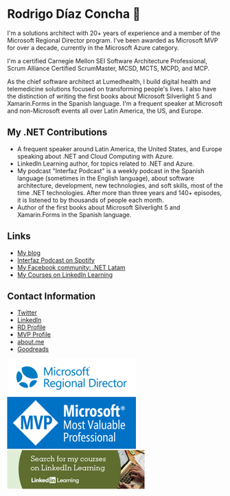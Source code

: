 ﻿# Rodrigo Díaz Concha  👋

I'm a solutions architect with 20+ years of experience and a member of the Microsoft Regional Director program. I've been awarded as Microsoft MVP for over a decade, currently in the Microsoft Azure category.

I'm a certified Carnegie Mellon SEI Software Architecture Professional, Scrum Alliance Certified ScrumMaster, MCSD, MCTS, MCPD, and MCP.

As the chief software architect at Lumedhealth, I build digital health and telemedicine solutions focused on transforming people's lives. I also have the distinction of writing the first books about Microsoft Silverlight 5 and Xamarin.Forms in the Spanish language. I'm a frequent speaker at Microsoft and non-Microsoft events all over Latin America, the US, and Europe.

## My .NET Contributions
* A frequent speaker around Latin America, the United States, and Europe speaking about .NET and Cloud Computing with Azure.
* LinkedIn Learning author, for topics related to .NET and Azure.
* My podcast "Interfaz Podcast" is a weekly podcast in the Spanish language (sometimes in the English language), about software architecture, development, new technologies, and soft skills, most of the time .NET technologies. After more than three years and 140+ episodes, it is listened to by thousands of people each month.
* Author of the first books about Microsoft Silverlight 5 and Xamarin.Forms in the Spanish language.

## Links
* [My blog](https://rdiazconcha.com)
* [Interfaz Podcast on Spotify](https://open.spotify.com/show/7wtArksEB4DCGch35CwUYU?si=L4PoaZVnT_afxPSbr66xxA)
* [My Facebook community: .NET Latam](https://www.facebook.com/groups/diplomadowp71/)
* [My Courses on LinkedIn Learning](https://www.linkedin.com/learning/instructors/rodrigo-diaz-concha)

## Contact Information
* [Twitter](https://twitter.com/rdiazconcha)
* [LinkedIn](https://www.linkedin.com/in/rdiazconcha/)
* [RD Profile](https://rd.microsoft.com/en-us/rodrigo-diazconcha)
* [MVP Profile](https://mvp.microsoft.com/en-us/PublicProfile/4028935?fullName=Rodrigo%20Diaz%20Concha)
* [about.me](https://rdiazconcha.me/)
* [Goodreads](https://goodreads.com/rdiazconcha)

![](media/msrd-logo-192px-alpha-300x86.png)
![](media/MVP_Logo_Horizontal_Preferred_Cyan300_RGB_300ppi-300x121.png)
![](media/lil_instructor_email_signature_two_b.jpg)

<!--
**rdiazconcha/rdiazconcha** is a ✨ _special_ ✨ repository because its `README.md` (this file) appears on your GitHub profile.

Here are some ideas to get you started:

- 🔭 I’m currently working on ...
- 🌱 I’m currently learning ...
- 👯 I’m looking to collaborate on ...
- 🤔 I’m looking for help with ...
- 💬 Ask me about ...
- 📫 How to reach me: ...
- 😄 Pronouns: ...
- ⚡ Fun fact: ...
-->
